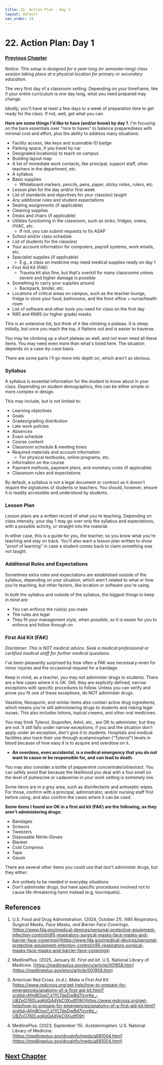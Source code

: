 ```yaml
---
title: 22. Action Plan - Day 1 
layout: default
nav_order: 24
---
```

# 22. Action Plan: Day 1 

### [Previous Chapter](Z021_Design_Systems_EdTech.html)

*Notice: This setup is designed for a year-long (or semester-long) class session taking place at a physical location for primary or secondary education.*

The very first day of a classroom setting. Depending on your timeframe, like if your entire curriculum is one day long, what you need prepared may change.

*Ideally,* you'll have at least a few days to a week of preparation time to get ready for the class. If not, well, get what you can.

**Here are some things I'd like to have (and/or know) by day 1.** I'm focusing on the bare essentials over "nice to haves" to balance preparedness with minimal cost and effort, plus the ability to address many situations:
- Facility access, like keys and scannable ID badge
- Parking space, if you travel by car
- Designated location(s) to teach on campus
- Building layout map
- A list of immediate work contacts, like principal, support staff, other teachers in the department, etc.
- A syllabus
- Basic supplies
  - Whiteboard markers, pencils, pens, paper, sticky notes, rulers, etc.
- Lesson plan for the day and/or first week
- List of standards and objectives for your class(es) taught
- Any additional rules and student expectations
- Seating assignments (if applicable)
- Cleaning supplies
- Desks and chairs (if applicable)
- Utilities functioning in the classroom, such as sinks, fridges, ovens, HVAC, etc.
  - If not, you can submit requests to fix ASAP
- School and/or class schedule
- List of students for the class(es)
- Your account information for computers, payroll systems, work emails, etc.
- Specialist supplies (if applicable)
  - E.g., a class on medicine may need medical supplies ready on day 1
- First Aid Kit (FAK)
  - Trauma kit also fine, but that's overkill for many classrooms unless severe and higher damage is possible
- Something to carry your supplies around
  - Backpack, binder, etc.
- Locations of critical areas on campus, such as the teacher lounge, fridge to store your food, bathrooms, and the front office + nurse/health room
- List of software and other tools you need for class on the first day
- N95 and KN95 (or higher grade) masks

This is an extensive list, but think of it like climbing a plateau. It is steep initially, but once you reach the top, it flattens out and is easier to traverse. 

You may be climbing up a short plateau as well, and not even need all these items. You may need even more than what's listed here. The situation depends on a case-by-case basis.

There are some parts I'll go more into depth on, which aren't as obvious.

### Syllabus
A syllabus is essential information for the student to know about in your class. Depending on student demographics, this can be either simple or more complex in design.

This may include, but is not limited to:
- Learning objectives
- Goals
- Grades/grading distribution
- Late work policies
- Absences
- Exam schedule
- Course content
- Classroom schedule & meeting times
- Required materials and account information
  - For physical textbooks, online programs, etc.
- Information on the course
- Payment methods, payment plans, and monetary costs (if applicable)
- Classroom rules and expectations

By default, a syllabus is not a legal document or contract as it doesn't require the signatures of students or teachers. You should, however, ensure it is readily accessible and understood by students.

### Lesson Plan
Lesson plans are a written record of what you're teaching. Depending on class intensity, your day 1 may go over only the syllabus and expectations, with a possible activity, or straight into the material.

In either case, this is a guide for you, the teacher, so you know what you're teaching and stay on track. You'll also want a lesson plan written to show "proof of learning" in case a student comes back to claim something was not taught.

### Additional Rules and Expectations
Sometimes extra rules and expectations are established outside of the syllabus, depending on your situation, which aren't related to what or how you're teaching, but other factors, like location or software you're using.

In both the syllabus and outside of the syllabus, the biggest things to keep in mind are:
- You can enforce the rule(s) you make
- The rules are legal
- They fit your management style, when possible, so it is easier for you to enforce and follow through on

### First Aid Kit (FAK)

*Disclaimer: This is NOT medical advice. Seek a medical professional or certified medical staff for further medical questions.*

I've been pleasantly surprised by how often a FAK was necessary–even for minor injuries and the occasional request for a bandage.

Keep in mind, as a teacher, you may not administer drugs to students. There are a few cases where it is OK. Still, they are explicitly defined, narrow exceptions with specific procedures to follow. Unless you can verify and prove you fit one of these exceptions, do NOT administer drugs.

Vaseline, Neosporin, and similar items also contain active drug ingredients, which means you're still administering drugs to students and risking legal issues. This also includes lotions, topical creams, and other oral medicines.

You may think Tylenol, Ibuprofen, Advil, etc., are OK to administer, but they are not. It still falls under narrow exceptions; if you and the situation don't apply under an exception, don't give it to students. Hospitals and medical facilities also track their use through acetaminophen ("Tylenol") levels in blood because of how easy it is to acquire and overdose on it.
- **An overdose, even accidental, is a medical emergency that you do not want to cause or be responsible for, and can lead to death.**

You may also consider a bottle of peppermint concentrate/oil/extract. You can safely avoid that because the likelihood you deal with a foul smell on the level of putrescine or cadaverine in your work setting is extremely low.

Some items are in a grey area, such as disinfectants and antiseptic wipes. For those, confirm with a principal, administrator, and/or nursing staff first before using, and also confirm the cases where it can be used.

**Some items I found are OK in a first aid kit (FAK) are the following, as they aren't administering drugs:**
- Bandages
- Scissors
- Tweezers
- Disposable Nitrile Gloves
- Blanket
- Cold Compress
- Tape
- Gauze

There are several other items you could use that don't administer drugs, but they either: 
- Are unlikely to be needed in everyday situations
- Don't administer drugs, but have specific procedures involved not to cause life-threatening harm instead (e.g, tourniquets).

## References

1. U.S. Food and Drug Administration. (2024, October 21). *N95 Respirators, Surgical Masks, Face Masks, and Barrier Face Coverings*. [https://www.fda.gov/medical-devices/personal-protective-equipment-infection-control/n95-respirators-surgical-masks-face-masks-and-barrier-face-coverings](https://www.fda.gov/medical-devices/personal-protective-equipment-infection-control/n95-respirators-surgical-masks-face-masks-and-barrier-face-coverings)

2. MedlinePlus. (2025, January 8). *First aid kit*. U.S. National Library of Medicine. [https://medlineplus.gov/ency/article/001958.htm](https://medlineplus.gov/ency/article/001958.htm)

3. American Red Cross. (n.d.). *Make a First Aid Kit*. [https://www.redcross.org/get-help/how-to-prepare-for-emergencies/anatomy-of-a-first-aid-kit.html?srsltid=AfmBOoq7_k1YLTdpDwBd7lzvrKe_-UBZpO760LggKdQ4dVkC0Xvdf09t](https://www.redcross.org/get-help/how-to-prepare-for-emergencies/anatomy-of-a-first-aid-kit.html?srsltid=AfmBOoq7_k1YLTdpDwBd7lzvrKe_-UBZpO760LggKdQ4dVkC0Xvdf09t)

4. MedlinePlus. (2023, September 15). *Acetaminophen*. U.S. National Library of Medicine. [https://medlineplus.gov/druginfo/meds/a681004.html](https://medlineplus.gov/druginfo/meds/a681004.html)

## [Next Chapter](Z023_Action_Plan_Week_1.html)